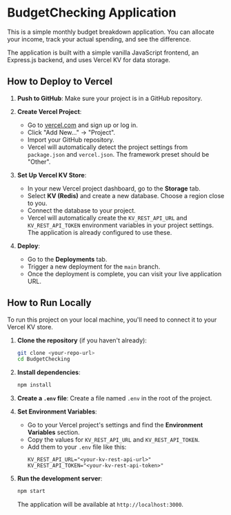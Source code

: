 # BudgetChecking Application

This is a simple monthly budget breakdown application. You can allocate your income, track your actual spending, and see the difference.

The application is built with a simple vanilla JavaScript frontend, an Express.js backend, and uses Vercel KV for data storage.

## How to Deploy to Vercel

1.  **Push to GitHub**: Make sure your project is in a GitHub repository.

2.  **Create Vercel Project**:
    *   Go to [vercel.com](https://vercel.com) and sign up or log in.
    *   Click "Add New..." -> "Project".
    *   Import your GitHub repository.
    *   Vercel will automatically detect the project settings from `package.json` and `vercel.json`. The framework preset should be "Other".

3.  **Set Up Vercel KV Store**:
    *   In your new Vercel project dashboard, go to the **Storage** tab.
    *   Select **KV (Redis)** and create a new database. Choose a region close to you.
    *   Connect the database to your project.
    *   Vercel will automatically create the `KV_REST_API_URL` and `KV_REST_API_TOKEN` environment variables in your project settings. The application is already configured to use these.

4.  **Deploy**:
    *   Go to the **Deployments** tab.
    *   Trigger a new deployment for the `main` branch.
    *   Once the deployment is complete, you can visit your live application URL.

## How to Run Locally

To run this project on your local machine, you'll need to connect it to your Vercel KV store.

1.  **Clone the repository** (if you haven't already):
    ```bash
    git clone <your-repo-url>
    cd BudgetChecking
    ```

2.  **Install dependencies**:
    ```bash
    npm install
    ```

3.  **Create a `.env` file**: Create a file named `.env` in the root of the project.

4.  **Set Environment Variables**:
    *   Go to your Vercel project's settings and find the **Environment Variables** section.
    *   Copy the values for `KV_REST_API_URL` and `KV_REST_API_TOKEN`.
    *   Add them to your `.env` file like this:
        ```
        KV_REST_API_URL="<your-kv-rest-api-url>"
        KV_REST_API_TOKEN="<your-kv-rest-api-token>"
        ```

5.  **Run the development server**:
    ```bash
    npm start
    ```
    The application will be available at `http://localhost:3000`. 
